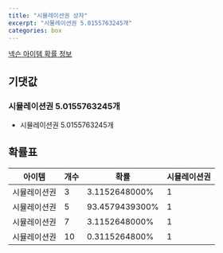 ```yaml
---
title: "시뮬레이션권 상자"
excerpt: "시뮬레이션권 5.0155763245개"
categories: box
---
```

[넥슨 아이템 확률 정보](http://iteminfo.nexon.com/probability/fo4?sn=1794)

## 기댓값
### 시뮬레이션권 5.0155763245개
  - 시뮬레이션권 5.0155763245개

## 확률표

|아이템|개수|확률|시뮬레이션권|
|---|---|---|---|
|시뮬레이션권|3|3.1152648000%|1|
|시뮬레이션권|5|93.4579439300%|1|
|시뮬레이션권|7|3.1152648000%|1|
|시뮬레이션권|10|0.3115264800%|1|
